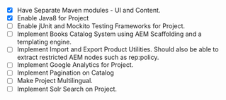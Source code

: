 - [x] Have Separate Maven modules - UI and Content.
- [x] Enable Java8 for Project
- [ ] Enable jUnit and Mockito Testing Frameworks for Project.
- [ ] Implement Books Catalog System using AEM Scaffolding and a templating engine.
- [ ] Implement Import and Export Product Utilities. Should also be able to extract restricted AEM nodes such as rep:policy.
- [ ] Implement Google Analytics for Project.
- [ ] Implement Pagination on Catalog
- [ ] Make Project Multilingual.
- [ ] Implement Solr Search on Project.
